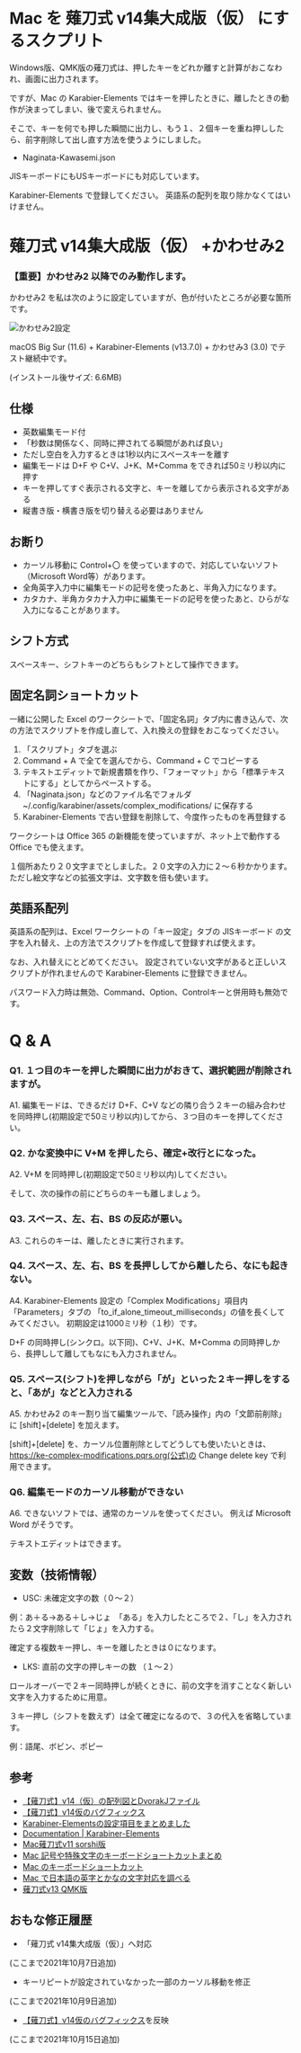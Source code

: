 # Mac を 薙刀式 v14集大成版（仮） にするスクプリト

Windows版、QMK版の薙刀式は、押したキーをどれか離すと計算がおこなわれ、画面に出力されます。

ですが、Mac の Karabier-Elements ではキーを押したときに、離したときの動作が決まってしまい、後で変えられません。

そこで、キーを何でも押した瞬間に出力し、もう１、２個キーを重ね押ししたら、前字削除して出し直す方法を使うようにしました。

* Naginata-Kawasemi.json

JISキーボードにもUSキーボードにも対応しています。

Karabiner-Elements で登録してください。
英語系の配列を取り除かなくてはいけません。

# 薙刀式 v14集大成版（仮） +かわせみ2

### 【重要】かわせみ2 以降でのみ動作します。

かわせみ2 を私は次のように設定していますが、色が付いたところが必要な箇所です。

![かわせみ2設定](かわせみ2設定.png)

macOS Big Sur (11.6) + Karabiner-Elements (v13.7.0) + かわせみ3 (3.0) でテスト継続中です。

(インストール後サイズ: 6.6MB)

## 仕様

* 英数編集モード付
* 「秒数は関係なく、同時に押されてる瞬間があれば良い」
* ただし空白を入力するときは1秒以内にスペースキーを離す
* 編集モードは D+F や C+V、J+K、M+Comma をできれば50ミリ秒以内に押す
* キーを押してすぐ表示される文字と、キーを離してから表示される文字がある
* 縦書き版・横書き版を切り替える必要はありません

## お断り

* カーソル移動に Control+〇 を使っていますので、対応していないソフト（Microsoft Word等）があります。
* 全角英字入力中に編集モードの記号を使ったあと、半角入力になります。
* カタカナ、半角カタカナ入力中に編集モードの記号を使ったあと、ひらがな入力になることがあります。

## シフト方式

スペースキー、シフトキーのどちらもシフトとして操作できます。

## 固定名詞ショートカット

一緒に公開した Excel のワークシートで、「固定名詞」タブ内に書き込んで、次の方法でスクリプトを作成し直して、入れ換えの登録をおこなってください。

1. 「スクリプト」タブを選ぶ
2. Command + A で全てを選んでから、Command + C でコピーする
3. テキストエディットで新規書類を作り、「フォーマット」から「標準テキストにする」としてからペーストする。
4. 「Naginata.json」などのファイル名でフォルダ ~/.config/karabiner/assets/complex_modifications/ に保存する
5. Karabiner-Elements で古い登録を削除して、今度作ったものを再登録する

ワークシートは Office 365 の新機能を使っていますが、ネット上で動作する Office でも使えます。

１個所あたり２０文字までとしました。２０文字の入力に２〜６秒かかります。
ただし絵文字などの拡張文字は、文字数を倍も使います。

## 英語系配列

英語系の配列は、Excel ワークシートの「キー設定」タブの JISキーボード の文字を入れ替え、上の方法でスクリプトを作成して登録すれば使えます。

なお、入れ替えにとどめてください。
設定されていない文字があると正しいスクリプトが作れませんので Karabiner-Elements に登録できません。

パスワード入力時は無効、Command、Option、Controlキーと併用時も無効です。

# Q & A

### Q1. １つ目のキーを押した瞬間に出力がおきて、選択範囲が削除されますが。

A1. 編集モードは、できるだけ D+F、C+V などの隣り合う２キーの組み合わせを同時押し(初期設定で50ミリ秒以内)してから、３つ目のキーを押してください。

### Q2. かな変換中に V+M を押したら、確定+改行とになった。

A2. V+M を同時押し(初期設定で50ミリ秒以内)してください。

そして、次の操作の前にどちらのキーも離しましょう。

### Q3. スペース、左、右、BS の反応が悪い。

A3. これらのキーは、離したときに実行されます。

### Q4. スペース、左、右、BS を長押ししてから離したら、なにも起きない。

A4. Karabiner-Elements 設定の「Complex Modifications」項目内「Parameters」タブの
「to_if_alone_timeout_milliseconds」の値を長くしてみてください。
初期設定は1000ミリ秒（１秒）です。

D+F の同時押し(シンクロ。以下同)、C+V、J+K、M+Comma の同時押しから、長押しして離してもなにも入力されません。

### Q5. スペース(シフト)を押しながら「が」といった２キー押しをすると、「あが」などと入力される

A5. かわせみ2 のキー割り当て編集ツールで、「読み操作」内の「文節前削除」に [shift]+[delete] を加えます。

[shift]+[delete] を、カーソル位置削除としてどうしても使いたいときは、https://ke-complex-modifications.pqrs.org(公式)の Change delete key で利用できます。

### Q6. 編集モードのカーソル移動ができない

A6. できないソフトでは、通常のカーソルを使ってください。
例えば Microsoft Word がそうです。

テキストエディットはできます。

## 変数（技術情報）

* USC: 未確定文字の数（０〜２）

例：あ＋る→ある＋し→じょ　「ある」を入力したところで２、「し」を入力されたら２文字削除して「じょ」を入力する。

確定する複数キー押し、キーを離したときは０になります。

* LKS: 直前の文字の押しキーの数 （１〜２）

ロールオーバーで２キー同時押しが続くときに、前の文字を消すことなく新しい文字を入力するために用意。

３キー押し（シフトを数えず）は全て確定になるので、３の代入を省略しています。

例：語尾、ボビン、ポピー

## 参考

* [【薙刀式】v14（仮）の配列図とDvorakJファイル](http://oookaworks.seesaa.net/article/483714452.html#comment&gsc.tab=0)
* [【薙刀式】v14仮のバグフィックス](http://oookaworks.seesaa.net/article/483884499.html#gsc.tab=0)
* [Karabiner-Elementsの設定項目をまとめました](https://qiita.com/s-show/items/a1fd228b04801477729c)
* [Documentation | Karabiner-Elements](https://karabiner-elements.pqrs.org/docs/)
* [Mac薙刀式v11 sorshi版](https://github.com/sorshi/KE-complex_modifications-NAGINATA)
* [Mac 記号や特殊文字のキーボードショートカットまとめ](http://inforati.jp/apple/mac-tips-techniques/system-hints/how-to-use-special-characters-and-symbols-keyboard-shortcut-with-macos.html)
* [Mac のキーボードショートカット](https://support.apple.com/ja-jp/HT201236)
* [Mac で日本語の英字とかなの文字対応を調べる](https://support.apple.com/ja-jp/guide/japanese-input-method/jpim10277/6.2.1/mac/10.14)
* [薙刀式v13 QMK版](https://github.com/eswai/qmk_firmware/tree/master/keyboards/crkbd/keymaps/naginata_v13u)

## おもな修正履歴

* 「薙刀式 v14集大成版（仮）」へ対応

(ここまで2021年10月7日追加)

* キーリピートが設定されていなかった一部のカーソル移動を修正

(ここまで2021年10月9日追加)

* [【薙刀式】v14仮のバグフィックス](http://oookaworks.seesaa.net/article/483884499.html#gsc.tab=0)を反映

(ここまで2021年10月15日追加)
